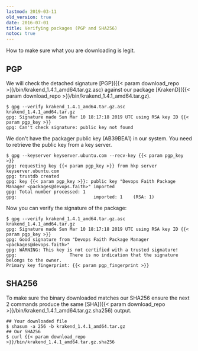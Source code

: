 ```yaml
---
lastmod: 2019-03-11
old_version: true
date: 2016-07-01
title: Verifying packages (PGP and SHA256)
notoc: true
---
```

How to make sure what you are downloading is legit.

## PGP
We will check the detached signature [PGP]({{< param download_repo >}}/bin/krakend_1.4.1_amd64.tar.gz.asc) against our package [KrakenD]({{< param download_repo >}}/bin/krakend_1.4.1_amd64.tar.gz).

    $ gpg --verify krakend_1.4.1_amd64.tar.gz.asc krakend_1.4.1_amd64.tar.gz
    gpg: Signature made Sun Mar 10 18:17:18 2019 UTC using RSA key ID {{< param pgp_key >}}
    gpg: Can't check signature: public key not found

We don't have the packager public key (AB39BEA1) in our system. You need to retrieve the public key from a key server.

    $ gpg --keyserver keyserver.ubuntu.com --recv-key {{< param pgp_key >}}
    gpg: requesting key {{< param pgp_key >}} from hkp server keyserver.ubuntu.com
    gpg: trustdb created
    gpg: key {{< param pgp_key >}}: public key "Devops Faith Package Manager <packages@devops.faith>" imported
    gpg: Total number processed: 1
    gpg:							 imported: 1	(RSA: 1)

Now you can verify the signature of the package:

    $ gpg --verify krakend_1.4.1_amd64.tar.gz.asc krakend_1.4.1_amd64.tar.gz
    gpg: Signature made Sun Mar 10 18:17:18 2019 UTC using RSA key ID {{< param pgp_key >}}
    gpg: Good signature from "Devops Faith Package Manager <packages@devops.faith>"
    gpg: WARNING: This key is not certified with a trusted signature!
    gpg:					There is no indication that the signature belongs to the owner.
    Primary key fingerprint: {{< param pgp_fingerprint >}}


## SHA256

To make sure the binary downloaded matches our SHA256 ensure the next 2 commands produce the same [SHA]({{< param download_repo >}}/bin/krakend_1.4.1_amd64.tar.gz.sha256) output.

    ## Your downloaded file
	$ shasum -a 256 -b krakend_1.4.1_amd64.tar.gz
    ## Our SHA256
    $ curl {{< param download_repo >}}/bin/krakend_1.4.1_amd64.tar.gz.sha256
